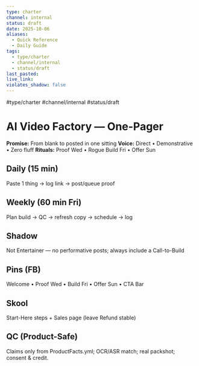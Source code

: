 ```yaml
---
type: charter
channel: internal
status: draft
date: 2025-10-06
aliases:
  - Quick Reference
  - Daily Guide
tags:
  - type/charter
  - channel/internal
  - status/draft
last_pasted:
live_link:
violates_shadow: false
---
```


#type/charter #channel/internal #status/draft

# AI Video Factory — One-Pager

**Promise:** From blank to posted in one sitting
**Voice:** Direct • Demonstrative • Zero fluff
**Rituals:** Proof Wed • Rogue Build Fri • Offer Sun

## Daily (15 min)

Paste 1 thing → log link → post/queue proof

## Weekly (60 min Fri)

Plan build → QC → refresh copy → schedule → log

## Shadow

Not Entertainer — no performative posts; always include a Call-to-Build

## Pins (FB)

Welcome • Proof Wed • Build Fri • Offer Sun • CTA Bar

## Skool

Start-Here steps + Sales page (leave Refund stable)

## QC (Product-Safe)

Claims only from ProductFacts.yml; OCR/ASR match; real packshot; consent & credit.
